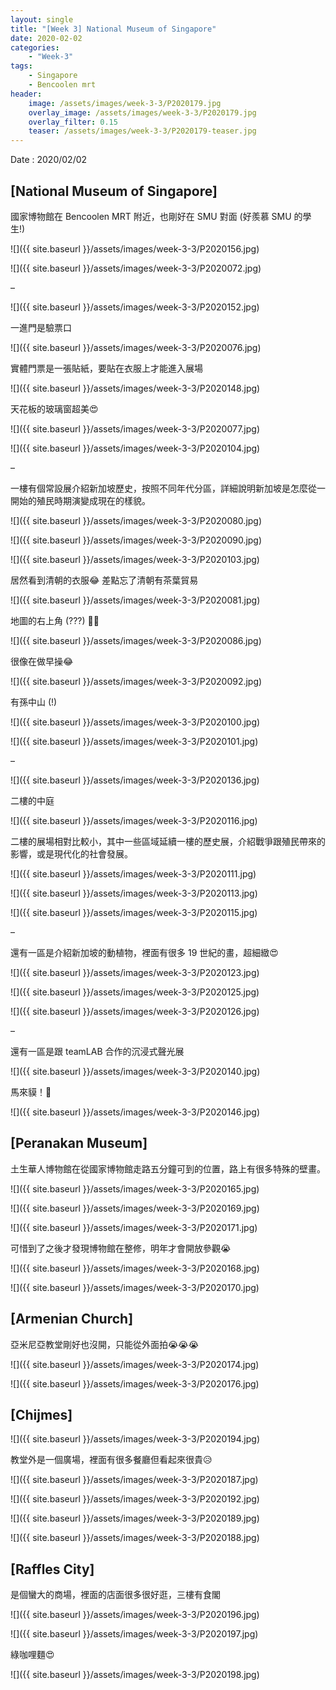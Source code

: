 ```yaml
---
layout: single
title: "[Week 3] National Museum of Singapore"
date: 2020-02-02
categories:
    - "Week-3"
tags:
    - Singapore
    - Bencoolen mrt
header:
    image: /assets/images/week-3-3/P2020179.jpg
    overlay_image: /assets/images/week-3-3/P2020179.jpg
    overlay_filter: 0.15
    teaser: /assets/images/week-3-3/P2020179-teaser.jpg
---
```


Date : 2020/02/02

## [National Museum of Singapore]

國家博物館在 Bencoolen MRT 附近，也剛好在 SMU 對面 (好羨慕 SMU 的學生!)

![]({{ site.baseurl }}/assets/images/week-3-3/P2020156.jpg)

![]({{ site.baseurl }}/assets/images/week-3-3/P2020072.jpg)

–

![]({{ site.baseurl }}/assets/images/week-3-3/P2020152.jpg)

一進門是驗票口

![]({{ site.baseurl }}/assets/images/week-3-3/P2020076.jpg)

實體門票是一張貼紙，要貼在衣服上才能進入展場

![]({{ site.baseurl }}/assets/images/week-3-3/P2020148.jpg)

天花板的玻璃窗超美😍

![]({{ site.baseurl }}/assets/images/week-3-3/P2020077.jpg)

![]({{ site.baseurl }}/assets/images/week-3-3/P2020104.jpg)

–

一樓有個常設展介紹新加坡歷史，按照不同年代分區，詳細說明新加坡是怎麼從一開始的殖民時期演變成現在的樣貌。

![]({{ site.baseurl }}/assets/images/week-3-3/P2020080.jpg)

![]({{ site.baseurl }}/assets/images/week-3-3/P2020090.jpg)

![]({{ site.baseurl }}/assets/images/week-3-3/P2020103.jpg)

居然看到清朝的衣服😂 差點忘了清朝有茶葉貿易

![]({{ site.baseurl }}/assets/images/week-3-3/P2020081.jpg)

地圖的右上角 (???) 🤔🤨

![]({{ site.baseurl }}/assets/images/week-3-3/P2020086.jpg)

很像在做早操😂

![]({{ site.baseurl }}/assets/images/week-3-3/P2020092.jpg)

有孫中山 (!)

![]({{ site.baseurl }}/assets/images/week-3-3/P2020100.jpg)

![]({{ site.baseurl }}/assets/images/week-3-3/P2020101.jpg)

–

![]({{ site.baseurl }}/assets/images/week-3-3/P2020136.jpg)

二樓的中庭

![]({{ site.baseurl }}/assets/images/week-3-3/P2020116.jpg)

二樓的展場相對比較小，其中一些區域延續一樓的歷史展，介紹戰爭跟殖民帶來的影響，或是現代化的社會發展。

![]({{ site.baseurl }}/assets/images/week-3-3/P2020111.jpg)

![]({{ site.baseurl }}/assets/images/week-3-3/P2020113.jpg)

![]({{ site.baseurl }}/assets/images/week-3-3/P2020115.jpg)

–

還有一區是介紹新加坡的動植物，裡面有很多 19 世紀的畫，超細緻😍

![]({{ site.baseurl }}/assets/images/week-3-3/P2020123.jpg)

![]({{ site.baseurl }}/assets/images/week-3-3/P2020125.jpg)

![]({{ site.baseurl }}/assets/images/week-3-3/P2020126.jpg)

–

還有一區是跟 teamLAB 合作的沉浸式聲光展

![]({{ site.baseurl }}/assets/images/week-3-3/P2020140.jpg)

馬來貘！🥰

![]({{ site.baseurl }}/assets/images/week-3-3/P2020146.jpg)

## [Peranakan Museum]

土生華人博物館在從國家博物館走路五分鐘可到的位置，路上有很多特殊的壁畫。

![]({{ site.baseurl }}/assets/images/week-3-3/P2020165.jpg)

![]({{ site.baseurl }}/assets/images/week-3-3/P2020169.jpg)

![]({{ site.baseurl }}/assets/images/week-3-3/P2020171.jpg)

可惜到了之後才發現博物館在整修，明年才會開放參觀😭

![]({{ site.baseurl }}/assets/images/week-3-3/P2020168.jpg)

![]({{ site.baseurl }}/assets/images/week-3-3/P2020170.jpg)

## [Armenian Church]

亞米尼亞教堂剛好也沒開，只能從外面拍😭😭😭

![]({{ site.baseurl }}/assets/images/week-3-3/P2020174.jpg)

![]({{ site.baseurl }}/assets/images/week-3-3/P2020176.jpg)

## [Chijmes]

![]({{ site.baseurl }}/assets/images/week-3-3/P2020194.jpg)

教堂外是一個廣場，裡面有很多餐廳但看起來很貴😥

![]({{ site.baseurl }}/assets/images/week-3-3/P2020187.jpg)

![]({{ site.baseurl }}/assets/images/week-3-3/P2020192.jpg)

![]({{ site.baseurl }}/assets/images/week-3-3/P2020189.jpg)

![]({{ site.baseurl }}/assets/images/week-3-3/P2020188.jpg)

## [Raffles City]

是個蠻大的商場，裡面的店面很多很好逛，三樓有食閣

![]({{ site.baseurl }}/assets/images/week-3-3/P2020196.jpg)

![]({{ site.baseurl }}/assets/images/week-3-3/P2020197.jpg)

綠咖哩麵😍

![]({{ site.baseurl }}/assets/images/week-3-3/P2020198.jpg)
